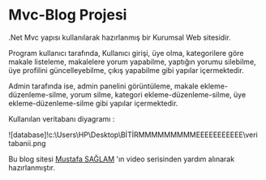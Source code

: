 # Mvc-Blog Projesi

.Net Mvc yapısı kullanılarak hazırlanmış bir Kurumsal Web sitesidir. 

Program kullanıcı tarafında, Kullanıcı girişi, üye olma, kategorilere göre makale listeleme, makalelere yorum yapabilme, yaptığın yorumu silebilme, üye profilini güncelleyebilme, çıkış yapabilme gibi yapılar içermektedir.

Admin tarafında ise, admin panelini görüntüleme, makale ekleme-düzenleme-silme, yorum silme, kategori ekleme-düzenleme-silme, üye ekleme-düzenleme-silme gibi yapılar içermektedir.

Kullanılan veritabanı diyagramı : 


![database]!c:\Users\HP\Desktop\BİTİRMMMMMMMMMEEEEEEEEEEE\veri tabanii.png
 
Bu blog sitesi [Mustafa SAĞLAM](https://github.com/mustafasaglam) 'ın video serisinden yardım alınarak hazırlanmıştır.


